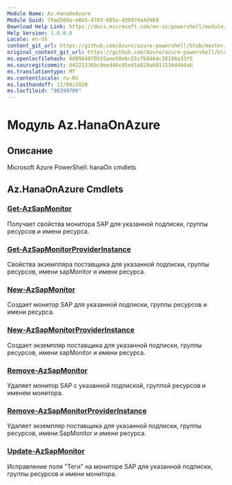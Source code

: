 ```yaml
---
Module Name: Az.HanaOnAzure
Module Guid: 79ad50da-e6b5-4703-885a-d36974a4d9b9
Download Help Link: https://docs.microsoft.com/en-us/powershell/module/az.hanaonazure
Help Version: 1.0.0.0
Locale: en-US
content_git_url: https://github.com/Azure/azure-powershell/blob/master/src/HanaOnAzure/help/Az.HanaOnAzure.md
original_content_git_url: https://github.com/Azure/azure-powershell/blob/master/src/HanaOnAzure/help/Az.HanaOnAzure.md
ms.openlocfilehash: 8d8984070555aee58ebc55cfb8464c38190a33f5
ms.sourcegitcommit: 04221336bc9eed46c05ed1e828a6811534d4b4ab
ms.translationtype: MT
ms.contentlocale: ru-RU
ms.lasthandoff: 12/08/2020
ms.locfileid: "98399700"
---
```

# Модуль Az.HanaOnAzure
## Описание
Microsoft Azure PowerShell: hanaOn cmdlets

## Az.HanaOnAzure Cmdlets
### [Get-AzSapMonitor](Get-AzSapMonitor.md)
Получает свойства монитора SAP для указанной подписки, группы ресурсов и имени ресурса.

### [Get-AzSapMonitorProviderInstance](Get-AzSapMonitorProviderInstance.md)
Свойства экземпляра поставщика для указанной подписки, группы ресурсов, имени sapMonitor и имени ресурса.

### [New-AzSapMonitor](New-AzSapMonitor.md)
Создает монитор SAP для указанной подписки, группы ресурсов и имени ресурса.

### [New-AzSapMonitorProviderInstance](New-AzSapMonitorProviderInstance.md)
Создает экземпляр поставщика для указанной подписки, группы ресурсов, имени sapMonitor и имени ресурса.

### [Remove-AzSapMonitor](Remove-AzSapMonitor.md)
Удаляет монитор SAP с указанной подпиской, группой ресурсов и именем монитора.

### [Remove-AzSapMonitorProviderInstance](Remove-AzSapMonitorProviderInstance.md)
Удаляет экземпляр поставщика для указанной подписки, группы ресурсов, имени SapMonitor и имени ресурса.

### [Update-AzSapMonitor](Update-AzSapMonitor.md)
Исправление поля "Теги" на мониторе SAP для указанной подписки, группы ресурсов и имени монитора.

